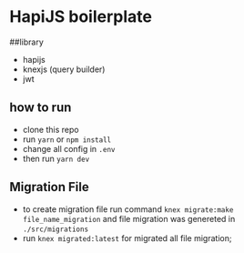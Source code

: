 # HapiJS boilerplate

##library

- hapijs
- knexjs (query builder)
- jwt

## how to run

- clone this repo
- run `yarn` or `npm install`
- change all config in `.env`
- then run `yarn dev`

## Migration File

- to create migration file run command `knex migrate:make file_name_migration`
  and file migration was genereted in `./src/migrations`
- run `knex migrated:latest` for migrated all file migration;
